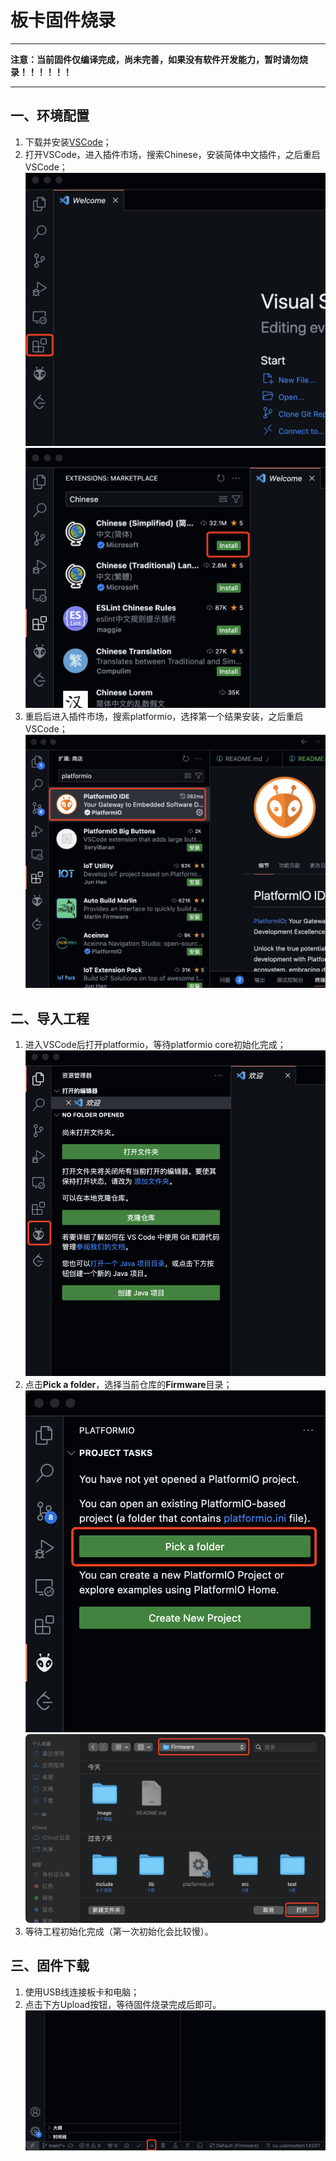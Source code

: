 # 板卡固件烧录

---
**注意：当前固件仅编译完成，尚未完善，如果没有软件开发能力，暂时请勿烧录！！！！！！**

---

## 一、环境配置
1. 下载并安装[VSCode](https://code.visualstudio.com)；
2. 打开VSCode，进入插件市场，搜索Chinese，安装简体中文插件，之后重启VSCode；
![图片](image/plugin.png)
![img](image/Chinese.png)
3. 重启后进入插件市场，搜索platformio，选择第一个结果安装，之后重启VSCode；
![img](image/platformio.png)

## 二、导入工程
1. 进入VSCode后打开platformio，等待platformio core初始化完成；
![img](image/openplatformio.png)
2. 点击**Pick a folder**，选择当前仓库的**Firmware**目录；
![img](image/pickfolder.png)
![img](image/folder.png)
3. 等待工程初始化完成（第一次初始化会比较慢）。

## 三、固件下载
1. 使用USB线连接板卡和电脑；
2. 点击下方Upload按钮，等待固件烧录完成后即可。
![img](image/upload.png)